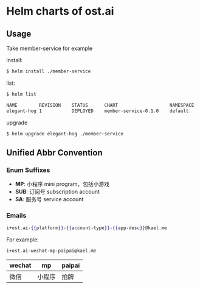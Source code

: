 # Helm charts of ost.ai

## Usage

Take member-service for example


install:

```sh
$ helm install ./member-service
```

list:

```sh
$ helm list

NAME       	REVISION	STATUS  	CHART               	NAMESPACE
elegant-hog	1       	DEPLOYED	member-service-0.1.0	default
```

upgrade

```sh
$ helm upgrade elegant-hog ./member-service
```

## Unified Abbr Convention

### Enum Suffixes

- **MP**: 小程序 mini program，包括小游戏
- **SUB**: 订阅号 subscription account
- **SA**: 服务号 service account

### Emails

```mustache
i+ost.ai-{{platform}}-{{account-type}}-{{app-desc}}@kael.me
```

For example:

```
i+ost.ai-wechat-mp-paipai@kael.me
```

wechat | mp | paipai
---- | ---- | ----
微信 | 小程序 | 拍牌

